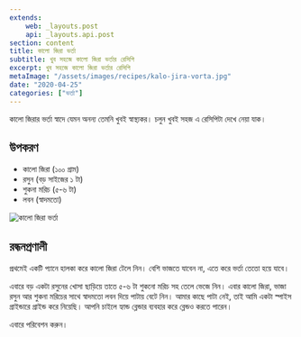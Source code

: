 ```yaml
---
extends:
    web: _layouts.post
    api: _layouts.api.post
section: content
title: কালো জিরা ভর্তা
subtitle: খুব সহজে কালো জিরা ভর্তার রেসিপি
excerpt: খুব সহজে কালো জিরা ভর্তার রেসিপি
metaImage: "/assets/images/recipes/kalo-jira-vorta.jpg"
date: "2020-04-25"
categories: ["ভর্তা"]
---
```


কালো জিরার ভর্তা স্বাদে যেমন অনন্য তেমনি খুবই স্বাস্থ্যকর। চলুন খুবই সহজ এ রেসিপিটা দেখে নেয়া যাক।

## উপকরণ

- কালো জিরা (১০০ গ্রাম)
- রসুন (বড় সাইজের ১ টা)
- শুকনা মরিচ (৫-৬ টা)
- লবন (স্বাদমতো)

![কালো জিরা ভর্তা](/assets/images/recipes/kalo-jira-vorta.jpg)

## রন্ধনপ্রণালী

প্রথমেই একটি প্যানে হালকা করে কালো জিরা টেলে নিন। বেশি ভাজতে যাবেন না, এতে করে ভর্তা তেতো হয়ে যাবে।

এবারে বড় একটা রসুনের খোসা ছাড়িয়ে তাতে ৫-৬ টা শুকনো মরিচ সহ তেলে ভেজে নিন। এবার কালো জিরা, ভাজা
রসুন আর শুকনা মরিচের সাথে স্বাদমতো লবন দিয়ে পাটায় বেটে নিন। আমার কাছে পাটা নেই, তাই আমি একটা
স্পাইস গ্রাইন্ডারে গ্রাইন্ড করে নিয়েছি। আপনি চাইলে হ্যান্ড ব্লেন্ডার ব্যবহার করে ব্লেন্ডও করতে পারেন।

এবারে পরিবেশন করুন।
